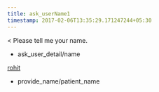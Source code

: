 ```yaml
---
title: ask_userName1
timestamp: 2017-02-06T13:35:29.171247244+05:30
---
```


< Please tell me your name.
* ask_user_detail/name

[rohit](fname)
* provide_name/patient_name
